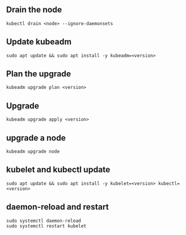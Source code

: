 ## Drain the node
`kubectl drain <node> --ignore-daemonsets`

## Update kubeadm
`sudo apt update && sudo apt install -y kubeadm=<version>`

## Plan the upgrade
`kubeadm upgrade plan <version>`

## Upgrade
`kubeadm upgrade apply <version>`

## upgrade a node
`kubeadm upgrade node`

## kubelet and kubectl update
`sudo apt update && sudo apt install -y kubelet=<version> kubectl=<version>`

## daemon-reload and restart
```
sudo systemctl daemon-reload
sudo systemctl restart kubelet
```